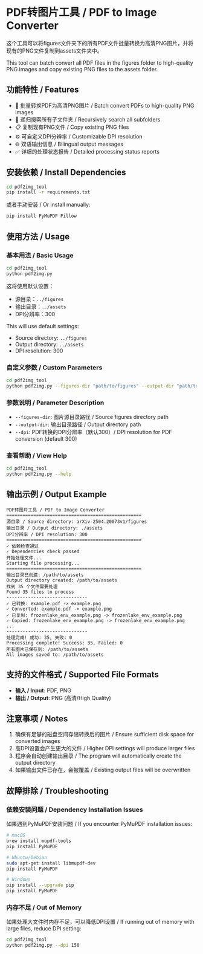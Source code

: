 # PDF转图片工具 / PDF to Image Converter

这个工具可以将figures文件夹下的所有PDF文件批量转换为高清PNG图片，并将现有的PNG文件复制到assets文件夹中。

This tool can batch convert all PDF files in the figures folder to high-quality PNG images and copy existing PNG files to the assets folder.

## 功能特性 / Features

- 🔄 批量转换PDF为高清PNG图片 / Batch convert PDFs to high-quality PNG images
- 📁 递归搜索所有子文件夹 / Recursively search all subfolders  
- 📋 复制现有PNG文件 / Copy existing PNG files
- ⚙️ 可自定义DPI分辨率 / Customizable DPI resolution
- 🌐 双语输出信息 / Bilingual output messages
- ✅ 详细的处理状态报告 / Detailed processing status reports

## 安装依赖 / Install Dependencies

```bash
cd pdf2img_tool
pip install -r requirements.txt
```

或者手动安装 / Or install manually:
```bash
pip install PyMuPDF Pillow
```

## 使用方法 / Usage

### 基本用法 / Basic Usage

```bash
cd pdf2img_tool
python pdf2img.py
```

这将使用默认设置：
- 源目录：`../figures`
- 输出目录：`../assets`  
- DPI分辨率：300

This will use default settings:
- Source directory: `../figures`
- Output directory: `../assets`
- DPI resolution: 300

### 自定义参数 / Custom Parameters

```bash
cd pdf2img_tool
python pdf2img.py --figures-dir "path/to/figures" --output-dir "path/to/output" --dpi 600
```

### 参数说明 / Parameter Description

- `--figures-dir`: 图片源目录路径 / Source figures directory path
- `--output-dir`: 输出目录路径 / Output directory path  
- `--dpi`: PDF转换的DPI分辨率（默认300）/ DPI resolution for PDF conversion (default 300)

### 查看帮助 / View Help

```bash
cd pdf2img_tool
python pdf2img.py --help
```

## 输出示例 / Output Example

```
PDF转图片工具 / PDF to Image Converter
==================================================
源目录 / Source directory: arXiv-2504.20073v1/figures
输出目录 / Output directory: ./assets
DPI分辨率 / DPI resolution: 300
==================================================
✓ 依赖检查通过
✓ Dependencies check passed
开始处理文件...
Starting file processing...
==================================================
输出目录已创建: /path/to/assets
Output directory created: /path/to/assets
找到 35 个文件需要处理
Found 35 files to process
------------------------------
✓ 已转换: example.pdf -> example.png
✓ Converted: example.pdf -> example.png
✓ 已复制: frozenlake_env_example.png -> frozenlake_env_example.png
✓ Copied: frozenlake_env_example.png -> frozenlake_env_example.png
...
------------------------------
处理完成! 成功: 35, 失败: 0
Processing complete! Success: 35, Failed: 0
所有图片已保存到: /path/to/assets
All images saved to: /path/to/assets
```

## 支持的文件格式 / Supported File Formats

- **输入 / Input**: PDF, PNG
- **输出 / Output**: PNG (高清/High Quality)

## 注意事项 / Notes

1. 确保有足够的磁盘空间存储转换后的图片 / Ensure sufficient disk space for converted images
2. 高DPI设置会产生更大的文件 / Higher DPI settings will produce larger files
3. 程序会自动创建输出目录 / The program will automatically create the output directory
4. 如果输出文件已存在，会被覆盖 / Existing output files will be overwritten

## 故障排除 / Troubleshooting

### 依赖安装问题 / Dependency Installation Issues

如果遇到PyMuPDF安装问题 / If you encounter PyMuPDF installation issues:

```bash
# macOS
brew install mupdf-tools
pip install PyMuPDF

# Ubuntu/Debian  
sudo apt-get install libmupdf-dev
pip install PyMuPDF

# Windows
pip install --upgrade pip
pip install PyMuPDF
```

### 内存不足 / Out of Memory

如果处理大文件时内存不足，可以降低DPI设置 / If running out of memory with large files, reduce DPI setting:

```bash
cd pdf2img_tool
python pdf2img.py --dpi 150
``` 